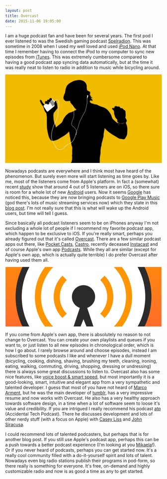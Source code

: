 ```yaml
---
layout: post
title: Overcast
date: 2015-11-06 19:05:00
---
```


I am a huge podcast fan and have been for several years. The first pod I ever listened to was the Swedish gaming podcast [Spelradion](https://sv.wikipedia.org/wiki/Spelradion). This was sometime in 2008 when I used my well loved and used [iPod Nano](https://en.wikipedia.org/wiki/IPod_Nano#3rd_generation). At that time I remember having to connect the iPod to my computer to sync new episodes from [iTunes](http://www.apple.com/itunes/). This was extremely cumbersome compared to having a good podcast app syncing data automatically, but at the time it was really neat to listen to radio in addition to music while bicycling around.

!["iPod Commercial"](/assets/pictures/ipod.jpg)

Nowadays podcasts are everywhere and I think most have heard of the phenomenon. But surely even more will start listening as time goes by. Like me, most of the listeners come from Apple's platform. In fact a (somewhat) recent [study](http://9to5mac.com/2015/07/20/report-82-of-mobile-podcast-listening-happens-on-iphone-mostly-using-apples-podcasts-app/) show that around 4 out of 5 listeners are on iOS, so there sure is room for a whole lot of new [Android](https://www.android.com) users. Now it seems [Google](https://www.google.com) has noticed this, because they are now bringing podcasts to [Google Play Music](https://play.google.com/music) (god there's lots of music streaming services now) which they state in this [blog post](http://officialandroid.blogspot.se/2015/10/podcasters-welcome-to-google-play-music.html). I'm not really sure that this is what will wake up the Android users, but time will tell I guess.

Since basically all podcast listeners seem to be on iPhones anyway I'm not excluding a whole lot of people if I recommend my favorite podcast app, which happen to be exclusive to iOS. If you're really smart, perhaps you already figured out that it's called [Overcast](https://overcast.fm). There are a few similar podcast apps out there, like [Pocket Casts](http://www.shiftyjelly.com/pocketcasts), [Castro](http://castro.fm), recently deceased [Instacast](http://9to5mac.com/2015/06/14/instacast-shuts-down-vemedio-podcast-app/) and of course Apple's own app [Podcasts](https://itunes.apple.com/app/podcasts/id525463029?mt=8&ign-mpt=uo%3D4). While they all are similar (except for Apple's own app, which is actually quite terrible) I do prefer Overcast after having used them all. 

!["Overcast Logo"](/assets/pictures/overcast.png)

If you come from Apple's own app, there is absolutely no reason to not change to Overcast. You can create your own playlists and queues if you want to, or just listen to all new episodes in chronological order, which is how I go about. I rarely browse around and choose episodes, instead I am subscribed to some podcasts I like and whenever I have a dull moment (bicycling, cooking, dishing, shaving, brushing my teeth, cleaning, ironing, eating, walking, commuting, driving, shopping, dressing or undressing) there is always some great discussions to listen to. Overcast also has some nice features, like [voice boost & smart speed](http://www.marco.org/2014/07/16/overcast), but most importantly it is a good-looking, smart, intuitive and elegant app from a very sympathetic and talented developer. I guess that most of you have not heard of [Marco Arment](http://www.marco.org), but he was the main developer of [tumblr](https://www.tumblr.com), has a very impressive resume and now works with Overcast. He also has a very healthy approach towards software design, in a time when a lot of software seem to loose it's value and credibility. If you are intrigued I really recommend his podcast [atp](http://atp.fm) (Accidental Tech Podcast). There he discusses development and lots of other nerdy stuff (with a focus on Apple) with [Casey Liss](http://www.caseyliss.com) and [John Siracusa](http://hypercritical.co).

I could recommend lots of talented podcasters, but perhaps that is for another blog post. If you still use Apple's podcast app, perhaps this can be a push towards a better podcast experience (I'm looking at you [Mikaela](https://www.facebook.com/mikaela.blom?fref=ts)!). Or if you never heard of podcasts, perhaps you can get started now. It's a really cool community filled with a do-it-yourself spirit and lots of talent. Nowadays even big radio stations publish their programs in pod-form, so there really is something for everyone. It's free, on-demand and highly customizable radio and now is as good a time as any to get started.
